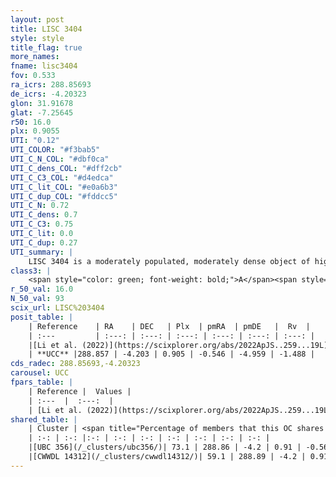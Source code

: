 ```yaml
---
layout: post
title: LISC 3404
style: style
title_flag: true
more_names: 
fname: lisc3404
fov: 0.533
ra_icrs: 288.85693
de_icrs: -4.20323
glon: 31.91678
glat: -7.25645
r50: 16.0
plx: 0.9055
UTI: "0.12"
UTI_COLOR: "#f3bab5"
UTI_C_N_COL: "#dbf0ca"
UTI_C_dens_COL: "#dff2cb"
UTI_C_C3_COL: "#d4edca"
UTI_C_lit_COL: "#e0a6b3"
UTI_C_dup_COL: "#fddcc5"
UTI_C_N: 0.72
UTI_C_dens: 0.7
UTI_C_C3: 0.75
UTI_C_lit: 0.0
UTI_C_dup: 0.27
UTI_summary: |
    LISC 3404 is a moderately populated, moderately dense object of high C3 quality. It was recently reported in the literature.<br><br><span style="color: #99180f; font-weight: bold;">Warning: </span>This is possibly a duplicated object, which shares a significant percentage of members with at least one previously reported entry.
class3: |
    <span style="color: green; font-weight: bold;">A</span><span style="color: #FFC300; font-weight: bold;">B</span>
r_50_val: 16.0
N_50_val: 93
scix_url: LISC%203404
posit_table: |
    | Reference    | RA    | DEC   | Plx  | pmRA  | pmDE   |  Rv  |
    | :---         | :---: | :---: | :---: | :---: | :---: | :---: |
    |[Li et al. (2022)](https://scixplorer.org/abs/2022ApJS..259...19L) | 288.875 | -4.187 | 0.903 | -0.565 | -4.993 | -- |
    | **UCC** |288.857 | -4.203 | 0.905 | -0.546 | -4.959 | -1.488 | 
cds_radec: 288.85693,-4.20323
carousel: UCC
fpars_table: |
    | Reference |  Values |
    | :---  |  :---:  |
    | [Li et al. (2022)](https://scixplorer.org/abs/2022ApJS..259...19L) | `E(V-I)=0.66, m-M=9.8, Age=0.2, Z=0.01, fbin=0.52` |
shared_table: |
    | Cluster | <span title="Percentage of members that this OC shares with the ones listed">%</span>   | RA   | DEC   | Plx   | pmRA  | pmDE  | Rv | UTI |
    | :-: | :-: |:-: | :-: | :-: | :-: | :-: | :-: | :-: |
    |[UBC 356](/_clusters/ubc356/)| 73.1 | 288.86 | -4.2 | 0.91 | -0.56 | -4.94 | -1.55 |0.73 |
    |[CWWDL 14312](/_clusters/cwwdl14312/)| 59.1 | 288.89 | -4.2 | 0.91 | -0.55 | -4.96 | -8.13 |0.0 |
---
```

